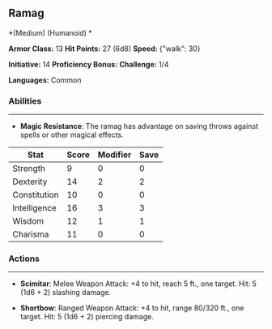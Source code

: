 ## Ramag
*(Medium) (Humanoid) *

**Armor Class:** 13
**Hit Points:** 27 (6d8)
**Speed:** {"walk": 30}

**Initiative:** 14
**Proficiency Bonus:**
**Challenge:** 1/4

**Languages:** Common

### Abilities
 --- 
- **Magic Resistance**: The ramag has advantage on saving throws against spells or other magical effects.



| Stat | Score | Modifier | Save |
| ---- | ---- | ---- | ---- |
| Strength | 9 | 0 | 0 |
| Dexterity | 14 | 2 | 2 |
| Constitution | 10 | 0 | 0 |
| Intelligence | 16 | 3 | 3 |
| Wisdom | 12 | 1 | 1 |
| Charisma | 11 | 0 | 0 |

### Actions
 --- 
- **Scimitar**: Melee Weapon Attack: +4 to hit, reach 5 ft., one target. Hit: 5 (1d6 + 2) slashing damage.

- **Shortbow**: Ranged Weapon Attack: +4 to hit, range 80/320 ft., one target. Hit: 5 (1d6 + 2) piercing damage.

